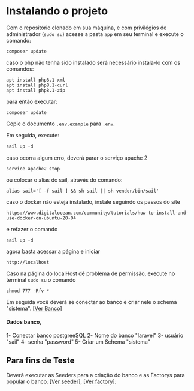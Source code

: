 # Instalando o projeto

Com o repositório clonado em sua máquina, e com privilégios de administrador (```sudo su```) acesse a pasta `app` em seu terminal e execute o comando:

```
composer update
```

caso o php não tenha sido instalado será necessário instala-lo com os comandos:
```
apt install php8.1-xml
apt install php8.1-curl
apt install php8.1-zip
``` 

para então executar: 
```
composer update
```

Copie o documento `.env.example` para `.env`.

Em seguida, execute:

```php
sail up -d
```
caso ocorra algum erro, deverá parar o serviço apache 2

```
service apache2 stop
```
ou colocar o alias do sail, através do comando:
```
alias sail='[ -f sail ] && sh sail || sh vendor/bin/sail'
```
caso o docker não esteja instalado, instale seguindo os passos do site 

```https://www.digitalocean.com/community/tutorials/how-to-install-and-use-docker-on-ubuntu-20-04```

e refazer o comando
```
sail up -d
```

agora basta acessar a página e iniciar
```
http://localhost
```

Caso na página do localHost dê problema de permissão, execute no terminal ```sudo su``` o comando

```
chmod 777 -Rfv *
```

Em seguida você deverá se conectar ao banco e criar nele o schema "sistema". [[Ver Banco]](../Banco)


#### Dados banco,
1- Conectar banco postgreeSQL
2- Nome do banco "laravel"
3- usuário "sail"
4- senha "password"
5- Criar um Schema "sistema"

## Para fins de Teste

Deverá executar as Seeders para a criação do banco e as Factorys para popular o banco. [[Ver seeder]](../Seeders/),  [[Ver factory]](../Factory).

